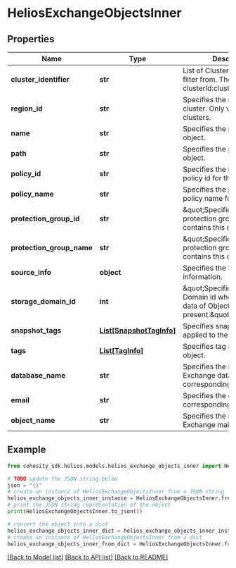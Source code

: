 # HeliosExchangeObjectsInner


## Properties

Name | Type | Description | Notes
------------ | ------------- | ------------- | -------------
**cluster_identifier** | **str** | List of Clusters Identifiers to filter from. The format is clusterId:clusterIncarnationId. | [optional] 
**region_id** | **str** | Specifies the region id of the cluster. Only valid for DMaaS clusters. | [optional] 
**name** | **str** | Specifies the name of the object. | [optional] 
**path** | **str** | Specifies the path of the object. | [optional] 
**policy_id** | **str** | Specifies the protection policy id for this file. | [optional] 
**policy_name** | **str** | Specifies the protection policy name for this file. | [optional] 
**protection_group_id** | **str** | \&quot;Specifies the protection group id which contains this object.\&quot; | [optional] 
**protection_group_name** | **str** | \&quot;Specifies the protection group name which contains this object.\&quot; | [optional] 
**source_info** | **object** | Specifies the Source Object information. | [optional] 
**storage_domain_id** | **int** | \&quot;Specifies the Storage Domain id where the backup data of Object is present.\&quot; | [optional] 
**snapshot_tags** | [**List[SnapshotTagInfo]**](SnapshotTagInfo.md) | Specifies snapshot tags applied to the object. | [optional] 
**tags** | [**List[TagInfo]**](TagInfo.md) | Specifies tag applied to the object. | [optional] 
**database_name** | **str** | Specifies the name of the Exchange database corresponding to the mailbox. | [optional] 
**email** | **str** | Specifies the email corresponding to the mailbox. | [optional] 
**object_name** | **str** | Specifies the name of the Exchange mailbox. | [optional] 

## Example

```python
from cohesity_sdk.helios.models.helios_exchange_objects_inner import HeliosExchangeObjectsInner

# TODO update the JSON string below
json = "{}"
# create an instance of HeliosExchangeObjectsInner from a JSON string
helios_exchange_objects_inner_instance = HeliosExchangeObjectsInner.from_json(json)
# print the JSON string representation of the object
print(HeliosExchangeObjectsInner.to_json())

# convert the object into a dict
helios_exchange_objects_inner_dict = helios_exchange_objects_inner_instance.to_dict()
# create an instance of HeliosExchangeObjectsInner from a dict
helios_exchange_objects_inner_from_dict = HeliosExchangeObjectsInner.from_dict(helios_exchange_objects_inner_dict)
```
[[Back to Model list]](../README.md#documentation-for-models) [[Back to API list]](../README.md#documentation-for-api-endpoints) [[Back to README]](../README.md)


